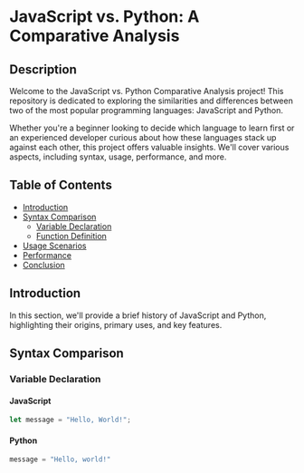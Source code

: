 # JavaScript vs. Python: A Comparative Analysis

## Description
Welcome to the JavaScript vs. Python Comparative Analysis project! This repository is dedicated to exploring the similarities and differences between two of the most popular programming languages: JavaScript and Python.

Whether you're a beginner looking to decide which language to learn first or an experienced developer curious about how these languages stack up against each other, this project offers valuable insights. We'll cover various aspects, including syntax, usage, performance, and more.

## Table of Contents
- [Introduction](#introduction)
- [Syntax Comparison](#syntax-comparison)
  - [Variable Declaration](#variable-declaration)
  - [Function Definition](#function-definition)
- [Usage Scenarios](#usage-scenarios)
- [Performance](#performance)
- [Conclusion](#conclusion)

## Introduction
In this section, we'll provide a brief history of JavaScript and Python, highlighting their origins, primary uses, and key features.

## Syntax Comparison
### Variable Declaration
#### JavaScript

```js
let message = "Hello, World!";
```
#### Python
```py
message = "Hello, world!"
```



